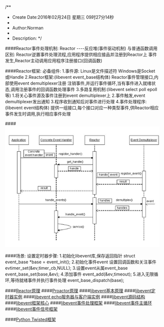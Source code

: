 /**
* Create Date:2016年02月24日 星期三 09时27分14秒
* 
* Author:Norman
* 
* Description: 
*/

####Reactor事件处理机制:
    Reactor ----反应堆(事件驱动机制)
    与普通函数调用区别:
        Reactor逆置事件处理流程,应用程序提供相应接品并注册到Reactor上
        事件发生,Reactor主动调用应用程序注册接口(回调函数)

####Reactor框架:
    必备组件:
        1.事件源:
            Linux是文件描述符
            Windows是Socket或Handle
        2.Reactor框架:(libevent event_base结构体)
            Reactor事件管理接口,内部使用event demultiplexer注册 注销事件,并运行事件循环,当有事件进入就绪状态,调用注册事件的回调函数处理事件
        3.多路复用机制:(libevent select poll epoll等)
            1.将关心事件源及事件注册到event demultiplexer上
            2.事件触发,event demultiplexer发出通知
            3.程序收到通知后对事件进行处理
        4.事件处理程序:(libevent event结构体)
            提供一组接口,每个接口对应一种类型事件,供Reactor相应事件发生时调用,执行相应事件处理

####![Reactor事件处理流程图](./image/Reactor.JPG)

####场景:
    设置定时器步骤:
        1.初始化libevent库,保存返回指针
          struct event_base *base = event_init();
        2.初始化事件event 设置回调函数和关注事件
          evtimer_set(&ev,timer_cb,NULL);
        3.设置event从属event_base
          event_base_set(base,&ev);
        4.添加事件
          event_add(&ev,timeout);
        5.进入无限循环,等待就绪事件并执行事件处理
          event_base_dispatch(base);



####[Reactor原理](./Reactor.md)
####[Proactor原理](./Proactor.md)
####[libevent基本原理](./libevent_flow.md)
####[libevent定时器实例](./libevent_timer/)
####[libevent echo服务器与客户端实例](./libevent_echo/)
####[libevent源码结构](./libevent_source.md)
####[libevent框架核心](./libevent_kernel.md)
####[libevent事件处理框架](./libevent_handle.md)
####[libevent事件主循环](./libevent_loop.md)
####[libevent事件信号框架](./libevent_signal.md)

####[Python Twisted框架](./Twisted/)
